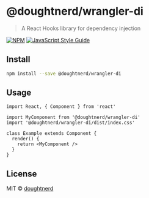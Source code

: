 # @doughtnerd/wrangler-di

> A React Hooks library for dependency injection

[![NPM](https://img.shields.io/npm/v/@doughtnerd/wrangler-di.svg)](https://www.npmjs.com/package/@doughtnerd/wrangler-di) [![JavaScript Style Guide](https://img.shields.io/badge/code_style-standard-brightgreen.svg)](https://standardjs.com)

## Install

```bash
npm install --save @doughtnerd/wrangler-di
```

## Usage

```tsx
import React, { Component } from 'react'

import MyComponent from '@doughtnerd/wrangler-di'
import '@doughtnerd/wrangler-di/dist/index.css'

class Example extends Component {
  render() {
    return <MyComponent />
  }
}
```

## License

MIT © [doughtnerd](https://github.com/doughtnerd)
